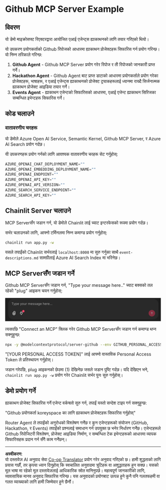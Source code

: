 <!--
CO_OP_TRANSLATOR_METADATA:
{
  "original_hash": "9bf0395cbc541ce8db2a9699c8678dfc",
  "translation_date": "2025-08-29T10:58:13+00:00",
  "source_file": "11-agentic-protocols/code_samples/github-mcp/README.md",
  "language_code": "ne"
}
-->
# Github MCP Server Example

## विवरण

यो डेमो माइक्रोसफ्ट रिएक्टरद्वारा आयोजित एआई एजेन्ट्स ह्याकाथनको लागि तयार गरिएको थियो।

यो उपकरण प्रयोगकर्ताको Github रिपोजको आधारमा ह्याकाथन प्रोजेक्टहरू सिफारिस गर्न प्रयोग गरिन्छ। यो निम्न तरिकाले गरिन्छ:

1. **Github Agent** - Github MCP Server प्रयोग गरेर रिपोज र ती रिपोजको जानकारी प्राप्त गर्ने।
2. **Hackathon Agent** - Github Agent बाट प्राप्त डाटाको आधारमा प्रयोगकर्ताले प्रयोग गरेका प्रोजेक्टहरू, भाषाहरू, र एआई एजेन्ट्स ह्याकाथनको प्रोजेक्ट ट्र्याकहरूलाई ध्यानमा राख्दै सिर्जनात्मक ह्याकाथन प्रोजेक्ट आइडिया तयार गर्ने।
3. **Events Agent** - ह्याकाथन एजेन्टको सिफारिसको आधारमा, एआई एजेन्ट ह्याकाथन सिरिजका सम्बन्धित इभेन्टहरू सिफारिस गर्ने।

## कोड चलाउने

### वातावरणीय चरहरू

यो डेमोले Azure Open AI Service, Semantic Kernel, Github MCP Server, र Azure AI Search प्रयोग गर्दछ।

यी उपकरणहरू प्रयोग गर्नको लागि आवश्यक वातावरणीय चरहरू सेट गर्नुहोस्:

```python
AZURE_OPENAI_CHAT_DEPLOYMENT_NAME=""
AZURE_OPENAI_EMBEDDING_DEPLOYMENT_NAME=""
AZURE_OPENAI_ENDPOINT=""
AZURE_OPENAI_API_KEY=""
AZURE_OPENAI_API_VERSION=""
AZURE_SEARCH_SERVICE_ENDPOINT=""
AZURE_SEARCH_API_KEY=""
``` 

## Chainlit Server चलाउने

MCP Serverसँग जडान गर्न, यो डेमोले Chainlit लाई च्याट इन्टरफेसको रूपमा प्रयोग गर्दछ।

सर्भर चलाउनको लागि, आफ्नो टर्मिनलमा निम्न कमाण्ड प्रयोग गर्नुहोस्:

```bash
chainlit run app.py -w
```

यसले तपाईंको Chainlit सर्भरलाई `localhost:8000` मा सुरु गर्नुका साथै `event-descriptions.md` सामग्रीलाई Azure AI Search Index मा भरिनेछ।

## MCP Serverसँग जडान गर्ने

Github MCP Serverसँग जडान गर्न, "Type your message here.." च्याट बक्सको तल रहेको "plug" आइकन चयन गर्नुहोस्:

![MCP Connect](../../../../../translated_images/mcp-chainlit-1.7ed66d648e3cfb28f1ea5f320b91e4404df4a24a0f236ce3de999666621f1cfc.ne.png)

त्यसपछि "Connect an MCP" क्लिक गरेर Github MCP Serverसँग जडान गर्न कमाण्ड थप्न सक्नुहुन्छ:

```bash
npx -y @modelcontextprotocol/server-github --env GITHUB_PERSONAL_ACCESS_TOKEN=[YOUR PERSONAL ACCESS TOKEN]
```

"[YOUR PERSONAL ACCESS TOKEN]" लाई आफ्नो वास्तविक Personal Access Token ले प्रतिस्थापन गर्नुहोस्।

जडान गरेपछि, plug आइकनको छेउमा (1) देखिनेछ जसले जडान पुष्टि गर्दछ। यदि देखिएन भने, `chainlit run app.py -w` प्रयोग गरेर Chainlit सर्भर पुनः सुरु गर्नुहोस्।

## डेमो प्रयोग गर्ने

ह्याकाथन प्रोजेक्ट सिफारिस गर्ने एजेन्ट वर्कफ्लो सुरु गर्न, तपाईं यस्तो सन्देश टाइप गर्न सक्नुहुन्छ:

"Github प्रयोगकर्ता koreyspace का लागि ह्याकाथन प्रोजेक्टहरू सिफारिस गर्नुहोस्"

Router Agent ले तपाईंको अनुरोधको विश्लेषण गर्नेछ र कुन एजेन्टहरूको संयोजन (GitHub, Hackathon, र Events) तपाईंको प्रश्नलाई समाधान गर्न उपयुक्त छ भनेर निर्धारण गर्नेछ। एजेन्टहरूले Github रिपोजिटरी विश्लेषण, प्रोजेक्ट आइडिया निर्माण, र सम्बन्धित टेक इभेन्टहरूको आधारमा व्यापक सिफारिसहरू प्रदान गर्न सँगै काम गर्नेछन्।

---

**अस्वीकरण**:  
यो दस्तावेज़ AI अनुवाद सेवा [Co-op Translator](https://github.com/Azure/co-op-translator) प्रयोग गरेर अनुवाद गरिएको छ। हामी शुद्धताको लागि प्रयास गर्छौं, तर कृपया ध्यान दिनुहोस् कि स्वचालित अनुवादमा त्रुटिहरू वा अशुद्धताहरू हुन सक्छ। यसको मूल भाषा मा रहेको मूल दस्तावेज़लाई आधिकारिक स्रोत मानिनुपर्छ। महत्वपूर्ण जानकारीको लागि, व्यावसायिक मानव अनुवाद सिफारिस गरिन्छ। यस अनुवादको प्रयोगबाट उत्पन्न हुने कुनै पनि गलतफहमी वा गलत व्याख्याको लागि हामी जिम्मेवार हुने छैनौं।